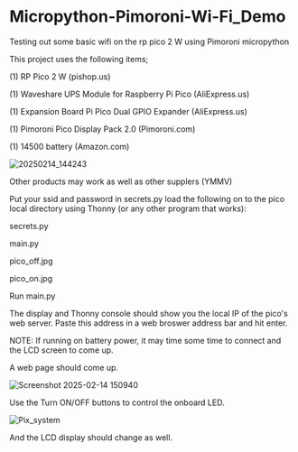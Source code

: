 # Micropython-Pimoroni-Wi-Fi_Demo
Testing out some basic wifi on the rp pico 2 W using Pimoroni micropython

This project uses the following items;

(1) RP Pico 2 W					(pishop.us)

(1) Waveshare UPS Module for Raspberry Pi Pico 	(AliExpress.us)

(1) Expansion Board Pi Pico Dual GPIO Expander 	(AliExpress.us)

(1) Pimoroni Pico Display Pack 2.0             (Pimoroni.com)

(1) 14500 battery                              (Amazon.com)

![20250214_144243](https://github.com/user-attachments/assets/a494b83a-1509-4828-83d3-ab63bf2453a1)


Other products may work as well as other supplers (YMMV)

Put your ssid and password in secrets.py
load the following on to the pico local directory using Thonny (or any other program that works):

secrets.py

main.py

pico_off.jpg

pico_on.jpg

Run main.py

The display and Thonny console should show you the local IP of the pico's web server.
Paste this address in a web broswer address bar and hit enter.

NOTE: If running on battery power, it may time some time to connect and the LCD screen to come up.

A web page should come up.

![Screenshot 2025-02-14 150940](https://github.com/user-attachments/assets/c50a31c8-6f99-43b6-ab48-5673441958e7)

Use the Turn ON/OFF buttons to control the onboard LED.

![Pix_system](https://github.com/user-attachments/assets/35be2125-01fa-4998-82d3-115bc03c9951)

And the LCD display should change as well.

